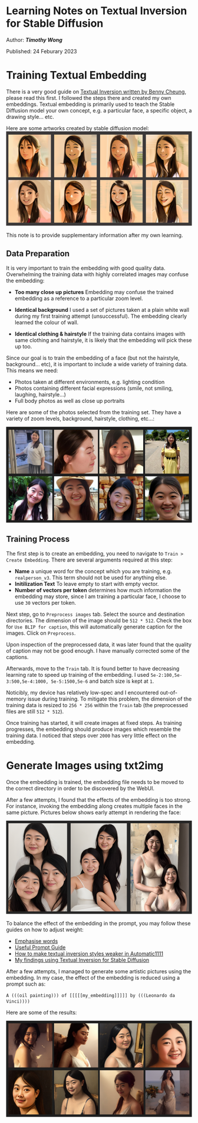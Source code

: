# Learning Notes on Textual Inversion for Stable Diffusion

Author: ***Timothy Wong***

Published: 24 Feburary 2023

# Training Textual Embedding

There is a very good guide on [Textual Inversion written by Benny Cheung](https://bennycheung.github.io/stable-diffusion-training-for-embeddings), please read this first. I followed the steps there and created my own embeddings. Textual embedding is primarily used to teach the Stable Diffusion model your own concept, e.g. a particular face, a specific object, a drawing style... etc. 

Here are some artworks created by stable diffusion model:
![Input images](img/examples.png "Examples images")

This note is to provide supplementary information after my own learning.

## Data Preparation

It is very important to train the embedding with good quality data. Overwhelming the training data with highly correlated images may confuse the embedding: 

- **Too many close up pictures** Embedding may confuse the trained embedding as a reference to a particular zoom level.

- **Identical background** I used a set of pictures taken at a plain white wall during my first training attempt (unsuccessful). The embedding clearly learned the colour of wall.

- **Identical clothing & hairstyle** If the training data contains images with same clothing and hairstyle, it is likely that the embedding will pick these up too.

Since our goal is to train the embedding of a face (but not the hairstyle, background... etc), it is important to include a wide variety of training data. This means we need:

- Photos taken at different environments, e.g. lighting condition
- Photos containing different facial expressions (smile, not smiling, laughing, hairstyle...)
- Full body photos as well as close up portraits

Here are some of the photos selected from the training set. They have a variety of zoom levels, background, hairstyle, clothing, etc...:

![Input images](img/inputs.png "Input images")

## Training Process

The first step is to create an embedding, you need to navigate to `Train > Create Embedding`. There are several arguments required at this step:

- **Name** a unique word for the concept which you are training, e.g. `realperson_v3`. This term should not be used for anything else. 
- **Initilization Text** To leave empty to start with empty vector. 
- **Number of vectors per token** determines how much information the embedding may store, since I am training a particular face, I choose to use `30` vectors per token.

Next step, go to `Preprocess images` tab. Select the source and destination directories. The dimension of the image should be `512 * 512`. Check the box for `Use BLIP for caption`, this will automatically generate caption for the images. Click on `Preprocess`.

Upon inspection of the preprocessed data, it was later found that the quality of caption may not be good enough. I have manually corrected some of the captions.

Afterwards, move to the `Train` tab. It is found better to have decreasing learning rate to speed up training of the embedding. I used `5e-2:100,5e-3:500,5e-4:1000, 5e-5:1500,5e-6` and batch size is kept at `1`. 

Noticibly, my device has relatively low-spec and I encountered out-of-memory issue during training. To mitigate this problem, the dimension of the training data is resized to `256 * 256` within the `Train` tab (the preprocessed files are still `512 * 512`). 

Once training has started, it will create images at fixed steps. As training progresses, the embedding should produce images which resemble the training data. I noticed that steps over `2000` has very little effect on the embedding.



# Generate Images using txt2img

Once the embedding is trained, the embedding file needs to be moved to the correct directory in order to be discovered by the WebUI. 

After a few attempts, I found that the effects of the embedding is too strong. For instance, invoking the embedding along creates multiple faces in the same picture. Pictures below shows early attempt in rendering the face:

![Generated images](img/embedding_effects.png "Generated images")

To balance the effect of the embedding in the prompt, you may follow these guides on how to adjust weight:

- [Emphasise words](https://github.com/AUTOMATIC1111/stable-diffusion-webui/wiki/Features#attentionemphasis)
- [Useful Prompt Guide](https://stable-diffusion-art.com/prompt-guide/)
- [How to make textual inversion styles weaker in Automatic1111](https://www.reddit.com/r/StableDiffusion/comments/10tjux8/how_to_make_textual_inversion_styles_weaker_in/)
- [My findings using Textual Inversion for Stable Diffusion](https://www.reddit.com/r/StableDiffusion/comments/xe40ag/my_findings_using_textual_inversion_for_stable/)

After a few attempts, I managed to generate some artistic pictures using the embedding. In my case, the effect of the embedding is reduced using a prompt such as: 

```
A (((oil painting))) of [[[[[my_embedding]]]]] by (((Leonardo da Vinci))))
``` 

Here are some of the results:

![Generated images](img/outputs.png "Generated images")
